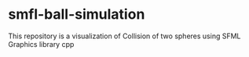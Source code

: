 # smfl-ball-simulation
This repository is a visualization of Collision of two spheres using SFML Graphics library cpp
